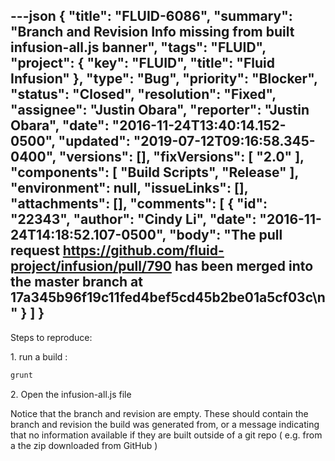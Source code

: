 ---json
{
  "title": "FLUID-6086",
  "summary": "Branch and Revision Info missing from built infusion-all.js banner",
  "tags": "FLUID",
  "project": {
    "key": "FLUID",
    "title": "Fluid Infusion"
  },
  "type": "Bug",
  "priority": "Blocker",
  "status": "Closed",
  "resolution": "Fixed",
  "assignee": "Justin Obara",
  "reporter": "Justin Obara",
  "date": "2016-11-24T13:40:14.152-0500",
  "updated": "2019-07-12T09:16:58.345-0400",
  "versions": [],
  "fixVersions": [
    "2.0"
  ],
  "components": [
    "Build Scripts",
    "Release"
  ],
  "environment": null,
  "issueLinks": [],
  "attachments": [],
  "comments": [
    {
      "id": "22343",
      "author": "Cindy Li",
      "date": "2016-11-24T14:18:52.107-0500",
      "body": "The pull request <https://github.com/fluid-project/infusion/pull/790> has been merged into the master branch at 17a345b96f19c11fed4bef5cd45b2be01a5cf03c\n"
    }
  ]
}
---
Steps to reproduce:

1\. run a build :&#x20;

```java
grunt
```

2\. Open the infusion-all.js file

Notice that the branch and revision are empty. These should contain the branch and revision the build was generated from, or a message indicating that no information available if they are built outside of a git repo ( e.g. from a the zip downloaded from GitHub )

        